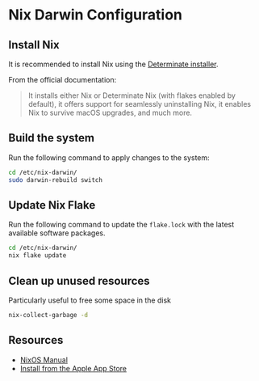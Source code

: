 # Nix Darwin Configuration


## Install Nix

It is recommended to install Nix using the [Determinate installer](https://github.com/DeterminateSystems/nix-installer?tab=readme-ov-file#determinate-nix-installer).

From the official documentation:

> It installs either Nix or Determinate Nix (with flakes enabled by default), it offers support for seamlessly uninstalling Nix, it enables Nix to survive macOS upgrades, and much more.


## Build the system

Run the following command to apply changes to the system:

```sh
cd /etc/nix-darwin/
sudo darwin-rebuild switch
```

## Update Nix Flake

Run the following command to update the `flake.lock` with the latest available software packages.

```sh
cd /etc/nix-darwin/
nix flake update
```

## Clean up unused resources

Particularly useful to free some space in the disk

```sh
nix-collect-garbage -d
```

## Resources

- [NixOS Manual](https://nixos.org/manual/nixos/stable)
- [Install from the Apple App Store](https://github.com/mas-cli/mas)
